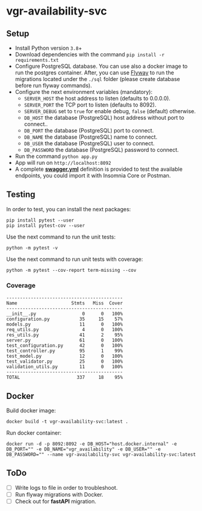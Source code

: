 # vgr-availability-svc

## Setup

  - Install Python version `3.8`+
  - Download dependencies with the command `pip install -r requirements.txt`
  - Configure PostgreSQL database. You can use also a docker image to run the postgres container. After, you can use [Flyway](https://flywaydb.org/) to run the migrations located under the `./sql` folder (please create database before run flyway commands).
  - Configure the next environment variables (mandatory):
    - `SERVER_HOST` the host address to listen (defaults to 0.0.0.0).
    - `SERVER_PORT` the TCP port to listen (defaults to 8092).
    - `SERVER_DEBUG` set to `true` for enable debug, `false` (default) otherwise.
    - `DB_HOST` the database (PostgreSQL) host address without port to connect..
    - `DB_PORT` the database (PostgreSQL) port to connect.
    - `DB_NAME` the database (PostgreSQL) name to connect.
    - `DB_USER` the database (PostgreSQL) user to connect.
    - `DB_PASSWORD` the database (PostgreSQL) password to connect.
  - Run the command `python app.py`
  - App will run on `http://localhost:8092`
  - A complete [**swagger.yml**](./docs/swagger.yml) definition is provided to test the available endpoints, you could import it with Insomnia Core or Postman.

## Testing

In order to test, you can install the next packages:

    pip install pytest --user
    pip install pytest-cov --user

Use the next command to run the unit tests:

    python -m pytest -v

Use the next command to run unit tests with coverage:

    python -m pytest --cov-report term-missing --cov

### Coverage

```
-------------------------------------------
Name                    Stmts   Miss  Cover
-------------------------------------------
__init__.py                 0      0   100%
configuration.py           35     15    57%
models.py                  11      0   100%
req_utils.py                4      0   100%
res_utils.py               41      2    95%
server.py                  61      0   100%
test_configuration.py      42      0   100%
test_controller.py         95      1    99%
test_model.py              12      0   100%
test_validator.py          25      0   100%
validation_utils.py        11      0   100%
-------------------------------------------
TOTAL                     337     18    95%
```

## Docker

Build docker image:

    docker build -t vgr-availability-svc:latest .

Run docker container:

    docker run -d -p 8092:8092 -e DB_HOST="host.docker.internal" -e DB_PORT="" -e DB_NAME="vgr_availability" -e DB_USER="" -e DB_PASSWORD="" --name vgr-availability-svc vgr-availability-svc:latest

## ToDo

- [ ] Write logs to file in order to troubleshoot.
- [ ] Run flyway migrations with Docker.
- [ ] Check out for **fastAPI** migration.